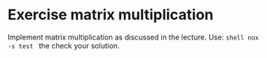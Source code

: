 # Exercise matrix multiplication
Implement matrix multiplication as discussed in the lecture.
Use:
``shell
nox -s test
``
the check your solution.